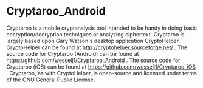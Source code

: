 Cryptaroo_Android
=================

Cryptaroo is a mobile cryptanalysis tool intended to be handy in doing basic encryption/decryption techniques or analyzing ciphertext. Cryptaroo is largely based upon Gary Watson's desktop application CryptoHelper. CryptoHelper can be found at http://cryptohelper.sourceforge.net/ . The source code for Cryptaroo (Android) can be found at https://github.com/wesselj1/Cryptaroo_Android . The source code for Cryptaroo (iOS) can be found at https://github.com/wesselj1/Cryptaroo_iOS . Cryptaroo, as with CryptoHelper, is open-source and licensed under terms of the GNU General Public License.
